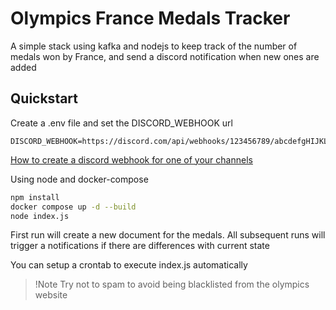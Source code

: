# Olympics France Medals Tracker

A simple stack using kafka and nodejs to keep track of the number of medals won by France, and send a discord notification when new ones are added

## Quickstart

Create a .env file and set the DISCORD_WEBHOOK url

```.env
DISCORD_WEBHOOK=https://discord.com/api/webhooks/123456789/abcdefgHIJKLMNOP123456789
```

[How to create a discord webhook for one of your channels](https://support.discord.com/hc/en-us/articles/228383668-Intro-to-Webhooks)

Using node and docker-compose

```bash
npm install
docker compose up -d --build
node index.js

```

First run will create a new document for the medals. All subsequent runs will trigger a notifications if there are differences with current state

You can setup a crontab to execute index.js automatically

> !Note
> Try not to spam to avoid being blacklisted from the olympics website

